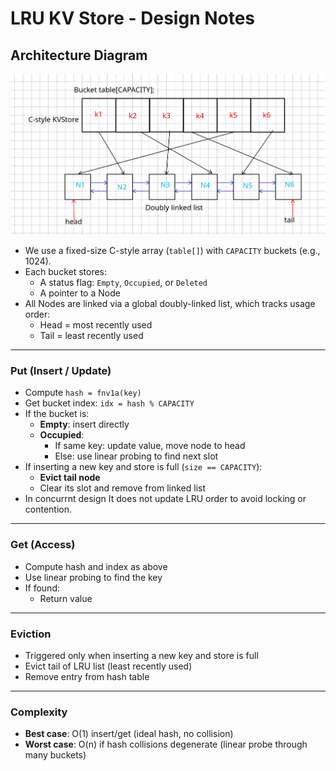 # **LRU KV Store - Design Notes**

## Architecture Diagram
![lru kvstore image](lru-kvstore.png)

* We use a fixed-size C-style array (`table[]`) with `CAPACITY` buckets (e.g., 1024).
* Each bucket stores:
    * A status flag: `Empty`, `Occupied`, or `Deleted`
    * A pointer to a Node
* All Nodes are linked via a global doubly-linked list, which tracks usage order:
    * Head = most recently used
    * Tail = least recently used

---
### **Put (Insert / Update)**
* Compute `hash = fnv1a(key)`
* Get bucket index: `idx = hash % CAPACITY`
* If the bucket is:
    * **Empty**: insert directly
    * **Occupied**:
        * If same key: update value, move node to head
        * Else: use linear probing to find next slot
* If inserting a new key and store is full (`size == CAPACITY`):
    * **Evict tail node**
    * Clear its slot and remove from linked list
* In concurrnt design It does not update LRU order to avoid locking or contention.


---

### **Get (Access)**

* Compute hash and index as above
* Use linear probing to find the key
* If found:
    * Return value

---

### **Eviction**

* Triggered only when inserting a new key and store is full
* Evict tail of LRU list (least recently used)
* Remove entry from hash table

---

### **Complexity**

* **Best case**: O(1) insert/get (ideal hash, no collision)
* **Worst case**: O(n) if hash collisions degenerate (linear probe through many buckets)

